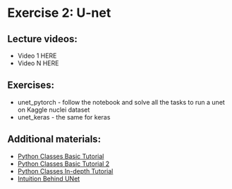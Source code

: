 # Exercise 2: U-net

## Lecture videos:

 * Video 1 HERE
 * Video N HERE


## Exercises:
* unet_pytorch - follow the notebook and solve all the tasks to run a unet on Kaggle nuclei dataset
* unet_keras - the same for keras
  

## Additional materials:

 * [Python Classes Basic Tutorial](https://www.w3schools.com/python/python_classes.asp)
 * [Python Classes Basic Tutorial 2](https://www.learnpython.org/en/Classes_and_Objects)
 * [Python Classes In-depth Tutorial](https://jeffknupp.com/blog/2014/06/18/improve-your-python-python-classes-and-object-oriented-programming/)
 * [Intuition Behind UNet](https://towardsdatascience.com/u-net-b229b32b4a71)
